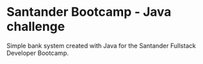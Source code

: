 # Santander Bootcamp - Java challenge

Simple bank system created with Java for the Santander Fullstack Developer Bootcamp.
